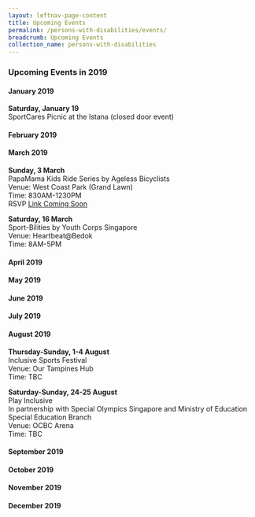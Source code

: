```yaml
---
layout: leftnav-page-content
title: Upcoming Events
permalink: /persons-with-disabilities/events/
breadcrumb: Upcoming Events
collection_name: persons-with-disabilities
---
```


### Upcoming Events in 2019

#### January 2019

**Saturday, January 19**
<BR>SportCares Picnic at the Istana (closed door event)

#### February 2019

#### March 2019

**Sunday, 3 March** 
<BR>PapaMama Kids Ride Series by Ageless Bicyclists
<BR>Venue: West Coast Park (Grand Lawn)
<BR>Time: 830AM-1230PM
<BR>RSVP [Link Coming Soon](http://www.rsvplink.com)

**Saturday, 16 March**
<BR>Sport-Bilities by Youth Corps Singapore
<BR>Venue: Heartbeat@Bedok
<BR>Time: 8AM-5PM

#### April 2019

#### May 2019

#### June 2019

#### July 2019

#### August 2019

**Thursday-Sunday, 1-4 August**
<BR>Inclusive Sports Festival
<BR>Venue: Our Tampines Hub
<BR>Time: TBC

**Saturday-Sunday, 24-25 August**
<BR>Play Inclusive
<BR>In partnership with Special Olympics Singapore and Ministry of Education Special Education Branch
<BR>Venue: OCBC Arena
<BR>Time: TBC

#### September 2019

#### October 2019

#### November 2019

#### December 2019
